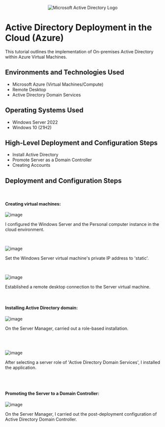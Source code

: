 <p align="center">
<img src="https://i.imgur.com/pU5A58S.png" alt="Microsoft Active Directory Logo"/>
</p>

<h1>Active Directory Deployment in the Cloud (Azure)</h1>
This tutorial outlines the implementation of On-premises Active Directory within Azure Virtual Machines.<br />


<h2>Environments and Technologies Used</h2>

- Microsoft Azure (Virtual Machines/Compute)
- Remote Desktop
- Active Directory Domain Services

<h2>Operating Systems Used </h2>

- Windows Server 2022
- Windows 10 (21H2)

<h2>High-Level Deployment and Configuration Steps</h2>

- Install Active Directory
- Promote Server as a Domain Controller
- Creating Accounts

<h2>Deployment and Configuration Steps</h2>
<br />
<h4>Creating virtual machines:</h4>
<p>

![image](https://github.com/user-attachments/assets/e7f95924-4999-40f9-b19c-849c93678bee)
</p>
<p>
I configured the Windows Server and the Personal computer instance in the cloud environment.
</p>
<br />

<p>

![image](https://github.com/user-attachments/assets/dcbe0717-0544-42ad-a905-9dfd255dd699)

</p>
<p>
Set the Windows Server virtual machine's private IP address to 'static'.
</p>
<br />

<p>

![image](https://github.com/user-attachments/assets/43cf5f87-4335-4f58-adde-f92f46a7a6f0)


</p>
<p>
Established a remote desktop connection to the Server virtual machine.
</p>
<br />
<h4>Installing Active Directory domain:</h4>
<p>

![image](https://github.com/user-attachments/assets/fde1ef55-3252-464d-aee7-c58cbffb2f61)

</p>
<p>
On the Server Manager, carried out a role-based installation.
</p>
<br />
<br />

![image](https://github.com/user-attachments/assets/051118ac-cb4e-466d-8ebc-751912588d94)

<p>
After selecting a server role of 'Active Directory Domain Services', I installed the application.
</p>
<br />
<br />
<p>
  <h4>Promoting the Server to a Domain Controller:</h4>
</p>
<p>

![image](https://github.com/user-attachments/assets/417ed81c-8219-49bc-9d72-7733989a3beb)
</p>
<p>
On the Server Manager, I carried out the post-deployment configuration of Active Directory Domain Controller.
</p>
<br />
<br />
